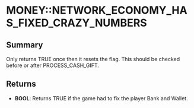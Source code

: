 # MONEY::NETWORK_ECONOMY_HAS_FIXED_CRAZY_NUMBERS

## Summary
Only returns TRUE once then it resets the flag. This should be checked before or after PROCESS_CASH_GIFT.

## Returns
* **BOOL**: Returns TRUE if the game had to fix the player Bank and Wallet.